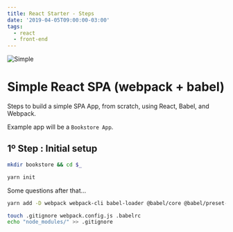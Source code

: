 ```yaml
---
title: React Starter - Steps
date: '2019-04-05T09:00:00-03:00'
tags:
  - react
  - front-end
---
```

![Simple](https://unsplash.com/photos/QMDap1TAu0g)
# Simple React SPA (webpack + babel)

Steps to build a simple SPA App, from scratch, using React, Babel, and Webpack.

Example app will be a `Bookstore App`.

## 1º Step : Initial setup

```bash
mkdir bookstore && cd $_

yarn init
```

Some questions after that...

```bash
yarn add -D webpack webpack-cli babel-loader @babel/core @babel/preset-env

touch .gitignore webpack.config.js .babelrc
echo "node_modules/" >> .gitignore

```

